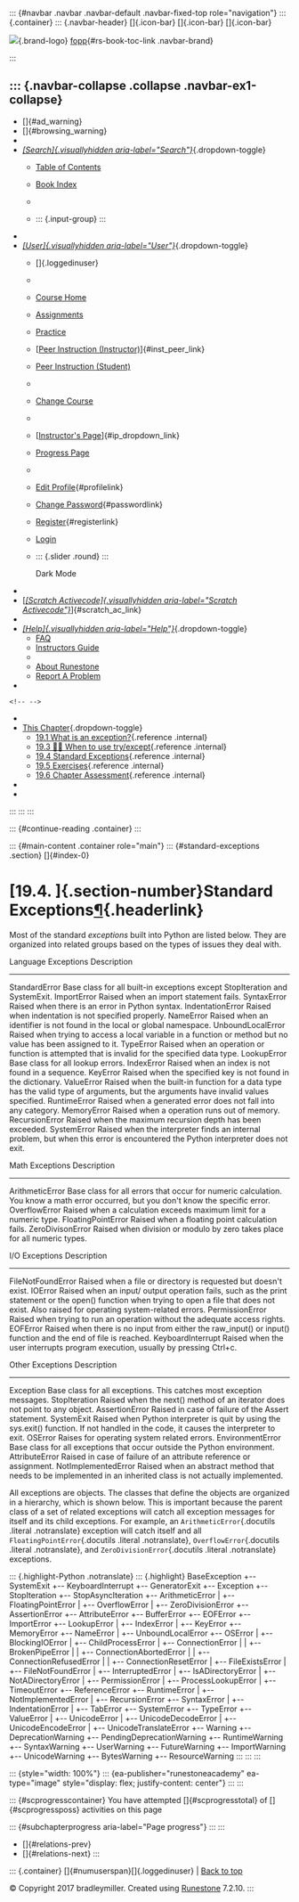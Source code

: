 ::: {#navbar .navbar .navbar-default .navbar-fixed-top role="navigation"}
::: {.container}
::: {.navbar-header}
[]{.icon-bar} []{.icon-bar} []{.icon-bar}

<div>

[![](../_static/img/RAIcon.png)](/runestone/default/user/login){.brand-logo}
[fopp](../index.html){#rs-book-toc-link .navbar-brand}

</div>
:::

::: {.navbar-collapse .collapse .navbar-ex1-collapse}
-   
-   []{#ad_warning}
-   []{#browsing_warning}
-   
-   [*[Search]{.visuallyhidden
    aria-label="Search"}*](#){.dropdown-toggle}
    -   [Table of Contents](../index.html)

    -   [Book Index](../genindex.html)

    -   

    -   ::: {.input-group}
        :::
-   
-   [*[User]{.visuallyhidden aria-label="User"}*](#){.dropdown-toggle}
    -   []{.loggedinuser}

    -   

    -   [Course Home](/ns/course/index)

    -   [Assignments](/assignment/student/chooseAssignment)

    -   [Practice](/runestone/assignments/practice)

    -   [[Peer Instruction
        (Instructor)](/runestone/peer/instructor.html)]{#inst_peer_link}

    -   [Peer Instruction (Student)](/runestone/peer/student.html)

    -   

    -   [Change Course](/runestone/default/courses)

    -   

    -   [[Instructor\'s
        Page](/runestone/admin/index)]{#ip_dropdown_link}

    -   [Progress Page](/runestone/dashboard/studentreport)

    -   

    -   [Edit Profile](/runestone/default/user/profile){#profilelink}

    -   [Change
        Password](/runestone/default/user/change_password){#passwordlink}

    -   [Register](/runestone/default/user/register){#registerlink}

    -   [Login](#)

    -   ::: {.slider .round}
        :::

        Dark Mode
-   
-   [[*[Scratch Activecode]{.visuallyhidden
    aria-label="Scratch Activecode"}*](javascript:runestoneComponents.popupScratchAC())]{#scratch_ac_link}
-   
-   [*[Help]{.visuallyhidden aria-label="Help"}*](#){.dropdown-toggle}
    -   [FAQ](http://runestoneinteractive.org/pages/faq.html)
    -   [Instructors Guide](https://guide.runestone.academy)
    -   
    -   [About Runestone](http://runestoneinteractive.org)
    -   [Report A
        Problem](/runestone/default/reportabug?course=fopp&page=standard-exceptions)
-   

```{=html}
<!-- -->
```
-   
-   [This Chapter](../index.html){.dropdown-toggle}
    -   [19.1 What is an exception?](intro-exceptions.html){.reference
        .internal}
    -   [19.3 👩‍💻 When to use
        try/except](using-exceptions.html){.reference .internal}
    -   [19.4 Standard Exceptions](standard-exceptions.html){.reference
        .internal}
    -   [19.5 Exercises](Exercises.html){.reference .internal}
    -   [19.6 Chapter Assessment](ChapterAssessment.html){.reference
        .internal}
-   
-   
:::
:::
:::

::: {#continue-reading .container}
:::

::: {#main-content .container role="main"}
::: {#standard-exceptions .section}
[]{#index-0}

[19.4. ]{.section-number}Standard Exceptions[¶](#standard-exceptions "Permalink to this heading"){.headerlink}
==============================================================================================================

Most of the standard *exceptions* built into Python are listed below.
They are organized into related groups based on the types of issues they
deal with.

  Language Exceptions   Description
  --------------------- -------------------------------------------------------------------------------------------------------------------------------------
  StandardError         Base class for all built-in exceptions except StopIteration and SystemExit.
  ImportError           Raised when an import statement fails.
  SyntaxError           Raised when there is an error in Python syntax.
  IndentationError      Raised when indentation is not specified properly.
  NameError             Raised when an identifier is not found in the local or global namespace.
  UnboundLocalError     Raised when trying to access a local variable in a function or method but no value has been assigned to it.
  TypeError             Raised when an operation or function is attempted that is invalid for the specified data type.
  LookupError           Base class for all lookup errors.
  IndexError            Raised when an index is not found in a sequence.
  KeyError              Raised when the specified key is not found in the dictionary.
  ValueError            Raised when the built-in function for a data type has the valid type of arguments, but the arguments have invalid values specified.
  RuntimeError          Raised when a generated error does not fall into any category.
  MemoryError           Raised when a operation runs out of memory.
  RecursionError        Raised when the maximum recursion depth has been exceeded.
  SystemError           Raised when the interpreter finds an internal problem, but when this error is encountered the Python interpreter does not exit.

  Math Exceptions      Description
  -------------------- --------------------------------------------------------------------------------------------------------------------------------------
  ArithmeticError      Base class for all errors that occur for numeric calculation. You know a math error occurred, but you don't know the specific error.
  OverflowError        Raised when a calculation exceeds maximum limit for a numeric type.
  FloatingPointError   Raised when a floating point calculation fails.
  ZeroDivisonError     Raised when division or modulo by zero takes place for all numeric types.

  I/O Exceptions      Description
  ------------------- ---------------------------------------------------------------------------------------------------------------------------------------------------------------------------------------------------
  FileNotFoundError   Raised when a file or directory is requested but doesn't exist.
  IOError             Raised when an input/ output operation fails, such as the print statement or the open() function when trying to open a file that does not exist. Also raised for operating system-related errors.
  PermissionError     Raised when trying to run an operation without the adequate access rights.
  EOFError            Raised when there is no input from either the raw\_input() or input() function and the end of file is reached.
  KeyboardInterrupt   Raised when the user interrupts program execution, usually by pressing Ctrl+c.

  Other Exceptions      Description
  --------------------- -----------------------------------------------------------------------------------------------------------------------------------------
  Exception             Base class for all exceptions. This catches most exception messages.
  StopIteration         Raised when the next() method of an iterator does not point to any object.
  AssertionError        Raised in case of failure of the Assert statement.
  SystemExit            Raised when Python interpreter is quit by using the sys.exit() function. If not handled in the code, it causes the interpreter to exit.
  OSError               Raises for operating system related errors.
  EnvironmentError      Base class for all exceptions that occur outside the Python environment.
  AttributeError        Raised in case of failure of an attribute reference or assignment.
  NotImplementedError   Raised when an abstract method that needs to be implemented in an inherited class is not actually implemented.

All exceptions are objects. The classes that define the objects are
organized in a hierarchy, which is shown below. This is important
because the parent class of a set of related exceptions will catch all
exception messages for itself and its child exceptions. For example, an
`ArithmeticError`{.docutils .literal .notranslate} exception will catch
itself and all `FloatingPointError`{.docutils .literal .notranslate},
`OverflowError`{.docutils .literal .notranslate}, and
`ZeroDivisionError`{.docutils .literal .notranslate} exceptions.

::: {.highlight-Python .notranslate}
::: {.highlight}
    BaseException
     +-- SystemExit
     +-- KeyboardInterrupt
     +-- GeneratorExit
     +-- Exception
          +-- StopIteration
          +-- StopAsyncIteration
          +-- ArithmeticError
          |    +-- FloatingPointError
          |    +-- OverflowError
          |    +-- ZeroDivisionError
          +-- AssertionError
          +-- AttributeError
          +-- BufferError
          +-- EOFError
          +-- ImportError
          +-- LookupError
          |    +-- IndexError
          |    +-- KeyError
          +-- MemoryError
          +-- NameError
          |    +-- UnboundLocalError
          +-- OSError
          |    +-- BlockingIOError
          |    +-- ChildProcessError
          |    +-- ConnectionError
          |    |    +-- BrokenPipeError
          |    |    +-- ConnectionAbortedError
          |    |    +-- ConnectionRefusedError
          |    |    +-- ConnectionResetError
          |    +-- FileExistsError
          |    +-- FileNotFoundError
          |    +-- InterruptedError
          |    +-- IsADirectoryError
          |    +-- NotADirectoryError
          |    +-- PermissionError
          |    +-- ProcessLookupError
          |    +-- TimeoutError
          +-- ReferenceError
          +-- RuntimeError
          |    +-- NotImplementedError
          |    +-- RecursionError
          +-- SyntaxError
          |    +-- IndentationError
          |         +-- TabError
          +-- SystemError
          +-- TypeError
          +-- ValueError
          |    +-- UnicodeError
          |         +-- UnicodeDecodeError
          |         +-- UnicodeEncodeError
          |         +-- UnicodeTranslateError
          +-- Warning
               +-- DeprecationWarning
               +-- PendingDeprecationWarning
               +-- RuntimeWarning
               +-- SyntaxWarning
               +-- UserWarning
               +-- FutureWarning
               +-- ImportWarning
               +-- UnicodeWarning
               +-- BytesWarning
               +-- ResourceWarning
:::
:::
:::

::: {style="width: 100%"}
::: {ea-publisher="runestoneacademy" ea-type="image" style="display: flex; justify-content: center"}
:::
:::

::: {#scprogresscontainer}
You have attempted []{#scprogresstotal} of []{#scprogressposs}
activities on this page

::: {#subchapterprogress aria-label="Page progress"}
:::
:::

-   [[](using-exceptions.html)]{#relations-prev}
-   [[](Exercises.html)]{#relations-next}
:::

::: {.container}
[]{#numuserspan}[]{.loggedinuser} \| [Back to top](#)

© Copyright 2017 bradleymiller. Created using
[Runestone](http://runestoneinteractive.org/) 7.2.10.
:::
